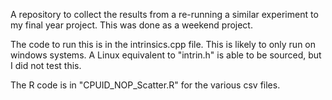 A repository to collect the results from a re-running a similar experiment to my final year project. This was done as a weekend project.

The code to run this is in the intrinsics.cpp file. This is likely to only run on windows systems. A Linux equivalent to "intrin.h" is able to be sourced, but I did not test this.

The R code is in "CPUID_NOP_Scatter.R" for the various csv files.

